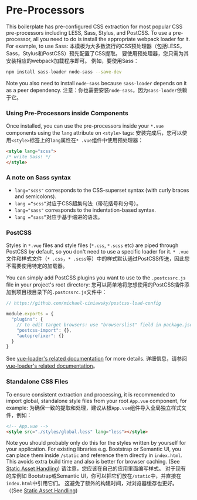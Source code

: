 # Pre-Processors

This boilerplate has pre-configured CSS extraction for most popular CSS pre-processors including LESS, Sass, Stylus, and PostCSS. To use a pre-processor, all you need to do is install the appropriate webpack loader for it. For example, to use Sass:
本模板为大多数流行的CSS预处理器（包括LESS，Sass，Stylus和PostCSS）预先配置了CSS提取。 要使用预处理器，您只需为其安装相应的webpack加载程序即可。 例如，要使用Sass：

``` bash
npm install sass-loader node-sass --save-dev
```

Note you also need to install `node-sass` because `sass-loader` depends on it as a peer dependency.
注意：你也需要安装`node-sass`，因为`sass-loader`依赖于它。

### Using Pre-Processors inside Components

Once installed, you can use the pre-processors inside your `*.vue` components using the `lang` attribute on `<style>` tags:
安装完成后，您可以使用`<style>`标签上的`lang`属性在`* .vue`组件中使用预处理器：

``` html
<style lang="scss">
/* write Sass! */
</style>
```

### A note on Sass syntax

- `lang="scss"` corresponds to the CSS-superset syntax (with curly braces and semicolons).
- `lang =“scss”`对应于CSS超集句法（带花括号和分号）。
- `lang="sass"` corresponds to the indentation-based syntax.
- `lang =“sass”`对应于基于缩进的语法。

### PostCSS

Styles in `*.vue` files and style files (`*.css`, `*.scss` etc) are piped through PostCSS by default, so you don't need to use a specific loader for it.
`* .vue`文件和样式文件（`* .css`，`* .scss`等）中的样式默认通过PostCSS传送，因此您不需要使用特定的加载器。

You can simply add PostCSS plugins you want to use to the `.postcssrc.js` file in your project's root directory:
您可以简单地将您想使用的PostCSS插件添加到项目根目录下的`.postcssrc.js`文件中：

``` js
// https://github.com/michael-ciniawsky/postcss-load-config

module.exports = {
  "plugins": {
    // to edit target browsers: use "browserslist" field in package.json
    "postcss-import": {},
    "autoprefixer": {}
  }
}
```

See [vue-loader's related documentation](http://vuejs.github.io/vue-loader/en/features/postcss.html) for more details.
详细信息，请参阅[vue-loader's related documentation](http://vuejs.github.io/vue-loader/en/features/postcss.html)。

### Standalone CSS Files

To ensure consistent extraction and processing, it is recommended to import global, standalone style files from your root `App.vue` component, for example:
为确保一致的提取和处理，建议从根`App.vue`组件导入全局独立样式文件，例如：

``` html
<!-- App.vue -->
<style src="./styles/global.less" lang="less"></style>
```

Note you should probably only do this for the styles written by yourself for your application. For existing libraries e.g. Bootstrap or Semantic UI, you can place them inside `/static` and reference them directly in `index.html`. This avoids extra build time and also is better for browser caching. (See [Static Asset Handling](static.md))
请注意，您应该在自己的应用里面编写样式。 对于现有的库例如 Bootstrap或Semantic UI，你可以把它们放在`/static`中，并直接在`index.html`中引用它们。 这避免了额外的构建时间，对浏览器缓存也更好。 （(See [Static Asset Handling](static.md))